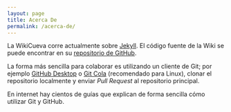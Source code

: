 ```yaml
---
layout: page
title: Acerca De
permalink: /acerca-de/
---
```


La WikiCueva corre actualmente sobre [Jekyll](https://jekyllrb.com/). El código fuente de la Wiki se puede encontrar en su [repositorio de GitHub](https://github.com/PabloClon/wikicueva).

La forma más sencilla para colaborar es utilizando un cliente de Git; por ejemplo [GitHub Desktop](https://desktop.github.com/) o [Git Cola](https://git-cola.github.io/) (recomendado para Linux), clonar el repositorio localmente y enviar *Pull Request* al repositorio principal.

En internet hay cientos de guías que explican de forma sencilla cómo utilizar Git y GitHub.
